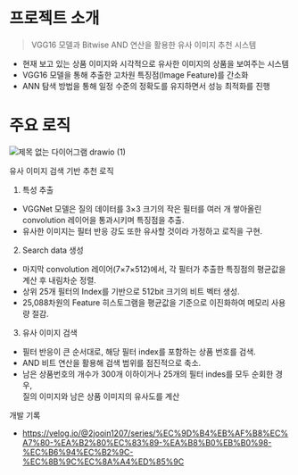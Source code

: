 # 프로젝트 소개
>VGG16 모델과 Bitwise AND 연산을 활용한 유사 이미지 추천 시스템

- 현재 보고 있는 상품 이미지와 시각적으로 유사한 이미지의 상품을 보여주는 시스템
- VGG16 모델을 통해 추출한 고차원 특징점(Image Feature)를 간소화
- ANN 탐색 방법을 통해 일정 수준의 정확도를 유지하면서 성능 최적화를 진행

# 주요 로직
![제목 없는 다이어그램 drawio (1)](https://github.com/user-attachments/assets/4fc08e0d-bc6f-4428-82a8-96df0f58999a)

유사 이미지 검색 기반 추천 로직
1. 특성 추출
- VGGNet 모델은 질의 데이터를 3×3 크기의 작은 필터를 여러 개 쌓아올린 convolution 레이어을 통과시키며 특징점을 추출.
- 유사한 이미지는 필터 반응 강도 또한 유사할 것이라 가정하고 로직을 구현.

2. Search data 생성
- 마지막 convolution 레이어(7×7×512)에서, 각 필터가 추출한 특징점의 평균값을 계산 후 내림차순 정렬.
- 상위 25개 필터의 Index를 기반으로 512bit 크기의 비트 벡터 생성.
- 25,088차원의 Feature 히스토그램을 평균값을 기준으로 이진화하여 메모리 사용량 절감.

3. 유사 이미지 검색
- 필터 반응이 큰 순서대로, 해당 필터 index를 포함하는 상품 번호를 검색.
- AND 비트 연산을 활용해 검색 범위를 점진적으로 축소.
- 남은 상품번호의 개수가 300개 이하이거나 25개의 필터 indes를 모두 순회한 경우, <br>
  질의 이미지와 남은 상품 이미지의 유사도를 계산



개발 기록
- https://velog.io/@2jooin1207/series/%EC%9D%B4%EB%AF%B8%EC%A7%80-%EA%B2%80%EC%83%89-%EA%B8%B0%EB%B0%98-%EC%B6%94%EC%B2%9C-%EC%8B%9C%EC%8A%A4%ED%85%9C


